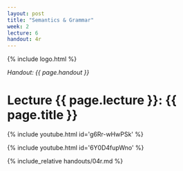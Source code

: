 ```yaml
---
layout: post
title: "Semantics & Grammar"
week: 2
lecture: 6
handout: 4r
---
```


{% include logo.html %}

*Handout: {{ page.handout }}*

# Lecture {{ page.lecture }}: {{ page.title }}

{% include youtube.html id='g6Rr-wHwPSk' %}

{% include youtube.html id='6Y0D4fupWno' %}

{% include_relative handouts/04r.md %}